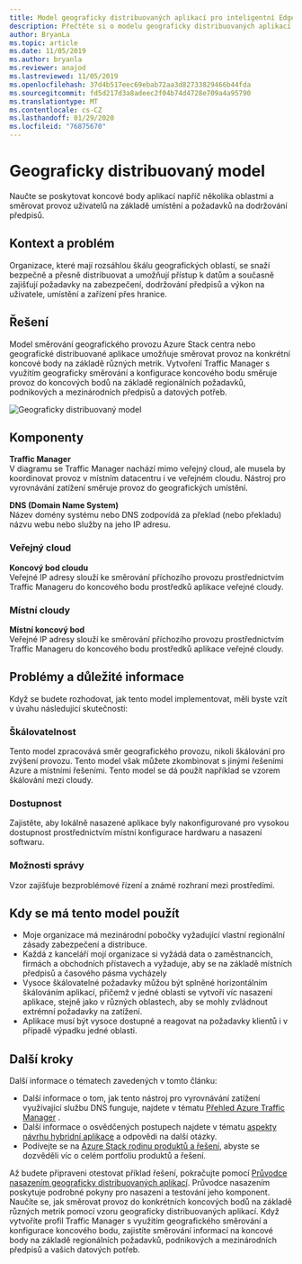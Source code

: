 ```yaml
---
title: Model geograficky distribuovaných aplikací pro inteligentní Edge pomocí Azure a centra Azure Stack.
description: Přečtěte si o modelu geograficky distribuovaných aplikací pro inteligentní Edge pomocí Azure a centra Azure Stack.
author: BryanLa
ms.topic: article
ms.date: 11/05/2019
ms.author: bryanla
ms.reviewer: anajod
ms.lastreviewed: 11/05/2019
ms.openlocfilehash: 37d4b517eec69ebab72aa3d82733829466b44fda
ms.sourcegitcommit: fd5d217d3a8adeec2f04b74d4728e709a4a95790
ms.translationtype: MT
ms.contentlocale: cs-CZ
ms.lasthandoff: 01/29/2020
ms.locfileid: "76875670"
---
```

# <a name="geo-distributed-pattern"></a>Geograficky distribuovaný model

Naučte se poskytovat koncové body aplikací napříč několika oblastmi a směrovat provoz uživatelů na základě umístění a požadavků na dodržování předpisů.

## <a name="context-and-problem"></a>Kontext a problém

Organizace, které mají rozsáhlou škálu geografických oblastí, se snaží bezpečně a přesně distribuovat a umožňují přístup k datům a současně zajišťují požadavky na zabezpečení, dodržování předpisů a výkon na uživatele, umístění a zařízení přes hranice.

## <a name="solution"></a>Řešení

Model směrování geografického provozu Azure Stack centra nebo geografické distribuované aplikace umožňuje směrovat provoz na konkrétní koncové body na základě různých metrik. Vytvoření Traffic Manager s využitím geograficky směrování a konfigurace koncového bodu směruje provoz do koncových bodů na základě regionálních požadavků, podnikových a mezinárodních předpisů a datových potřeb.

![Geograficky distribuovaný model](media/pattern-geo-distributed/geo-distribution.png)

## <a name="components"></a>Komponenty

**Traffic Manager**  
V diagramu se Traffic Manager nachází mimo veřejný cloud, ale musela by koordinovat provoz v místním datacentru i ve veřejném cloudu. Nástroj pro vyrovnávání zatížení směruje provoz do geografických umístění.

**DNS (Domain Name System)**  
Název domény systému nebo DNS zodpovídá za překlad (nebo překladu) názvu webu nebo služby na jeho IP adresu.

### <a name="public-cloud"></a>Veřejný cloud

**Koncový bod cloudu**  
Veřejné IP adresy slouží ke směrování příchozího provozu prostřednictvím Traffic Manageru do koncového bodu prostředků aplikace veřejné cloudy.  

### <a name="local-clouds"></a>Místní cloudy

**Místní koncový bod**  
Veřejné IP adresy slouží ke směrování příchozího provozu prostřednictvím Traffic Manageru do koncového bodu prostředků aplikace veřejné cloudy.

## <a name="issues-and-considerations"></a>Problémy a důležité informace

Když se budete rozhodovat, jak tento model implementovat, měli byste vzít v úvahu následující skutečnosti:

### <a name="scalability"></a>Škálovatelnost

Tento model zpracovává směr geografického provozu, nikoli škálování pro zvýšení provozu. Tento model však můžete zkombinovat s jinými řešeními Azure a místními řešeními. Tento model se dá použít například se vzorem škálování mezi cloudy.

### <a name="availability"></a>Dostupnost

Zajistěte, aby lokálně nasazené aplikace byly nakonfigurované pro vysokou dostupnost prostřednictvím místní konfigurace hardwaru a nasazení softwaru.

### <a name="manageability"></a>Možnosti správy

Vzor zajišťuje bezproblémové řízení a známé rozhraní mezi prostředími.

## <a name="when-to-use-this-pattern"></a>Kdy se má tento model použít

- Moje organizace má mezinárodní pobočky vyžadující vlastní regionální zásady zabezpečení a distribuce.
- Každá z kanceláří mojí organizace si vyžádá data o zaměstnancích, firmách a obchodních přístavech a vyžaduje, aby se na základě místních předpisů a časového pásma vycházely
- Vysoce škálovatelné požadavky můžou být splněné horizontálním škálováním aplikací, přičemž v jedné oblasti se vytvoří víc nasazení aplikace, stejně jako v různých oblastech, aby se mohly zvládnout extrémní požadavky na zatížení.
- Aplikace musí být vysoce dostupné a reagovat na požadavky klientů i v případě výpadku jedné oblasti.

## <a name="next-steps"></a>Další kroky

Další informace o tématech zavedených v tomto článku:
- Další informace o tom, jak tento nástroj pro vyrovnávání zatížení využívající službu DNS funguje, najdete v tématu [Přehled Azure Traffic Manager](/azure/traffic-manager/traffic-manager-overview) .
- Další informace o osvědčených postupech najdete v tématu [aspekty návrhu hybridní aplikace](overview-app-design-considerations.md) a odpovědi na další otázky.
- Podívejte se na [Azure Stack rodinu produktů a řešení](/azure-stack), abyste se dozvěděli víc o celém portfoliu produktů a řešení.

Až budete připraveni otestovat příklad řešení, pokračujte pomocí [Průvodce nasazením geograficky distribuovaných aplikací](solution-deployment-guide-geo-distributed.md). Průvodce nasazením poskytuje podrobné pokyny pro nasazení a testování jeho komponent. Naučíte se, jak směrovat provoz do konkrétních koncových bodů na základě různých metrik pomocí vzoru geograficky distribuovaných aplikací. Když vytvoříte profil Traffic Manager s využitím geografického směrování a konfigurace koncového bodu, zajistíte směrování informací na koncové body na základě regionálních požadavků, podnikových a mezinárodních předpisů a vašich datových potřeb.